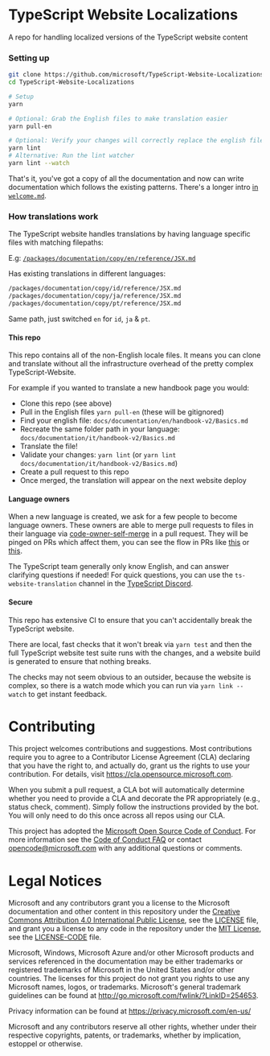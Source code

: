 # TypeScript Website Localizations

A repo for handling localized versions of the TypeScript website content

### Setting up

```sh
git clone https://github.com/microsoft/TypeScript-Website-Localizations
cd TypeScript-Website-Localizations

# Setup
yarn

# Optional: Grab the English files to make translation easier
yarn pull-en

# Optional: Verify your changes will correctly replace the english files
yarn lint
# Alternative: Run the lint watcher
yarn lint --watch
```

That's it, you've got a copy of all the documentation and now can write documentation which follows the existing patterns. There's a longer intro [in `welcome.md`](./welcome.md).

### How translations work 

The TypeScript website handles translations by having language specific files with matching filepaths:

E.g: [`/packages/documentation/copy/en/reference/JSX.md`](https://github.com/microsoft/TypeScript-website/blob/68a4f67ed5f396228eeb6d0309b51bcfb19d31a1/packages/documentation/copy/en/reference/JSX.md#L1)

Has existing translations in different languages:

```sh
/packages/documentation/copy/id/reference/JSX.md
/packages/documentation/copy/ja/reference/JSX.md
/packages/documentation/copy/pt/reference/JSX.md
```

Same path, just switched `en` for `id`, `ja` & `pt`.

#### This repo

This repo contains all of the non-English locale files. It means you can clone and translate without all the infrastructure overhead of the pretty complex TypeScript-Website. 

For example if you wanted to translate a new handbook page you would:

- Clone this repo (see above)
- Pull in the English files `yarn pull-en` (these will be gitignored)
- Find your english file: `docs/documentation/en/handbook-v2/Basics.md`
- Recreate the same folder path in your language: `docs/documentation/it/handbook-v2/Basics.md`
- Translate the file!
- Validate your changes: `yarn lint` (or `yarn lint docs/documentation/it/handbook-v2/Basics.md`)
- Create a pull request to this repo
- Once merged, the translation will appear on the next website deploy

#### Language owners

When a new language is created, we ask for a few people to become language owners. These owners are able to merge pull requests to files in their language via [code-owner-self-merge](https://github.com/OSS-Docs-Tools/code-owner-self-merge) in a pull request. They will be pinged on PRs which affect them, you can see the flow in PRs like [this](https://github.com/microsoft/TypeScript-Website/pull/1478) or [this](https://github.com/microsoft/TypeScript-Website/pull/1458).

The TypeScript team generally only know English, and can answer clarifying questions if needed! For quick questions, you can use the `ts-website-translation` channel in the [TypeScript Discord](https://discord.gg/typescript).

#### Secure

This repo has extensive CI to ensure that you can't accidentally break the TypeScript website. 

There are local, fast checks that it won't break via `yarn test` and then the full TypeScript website test suite runs with the changes, and a website build is generated to ensure that nothing breaks.

The checks may not seem obvious to an outsider, because the website is complex, so there is a watch mode which you can run via `yarn link --watch` to get instant feedback.

# Contributing

This project welcomes contributions and suggestions.  Most contributions require you to agree to a
Contributor License Agreement (CLA) declaring that you have the right to, and actually do, grant us
the rights to use your contribution. For details, visit https://cla.opensource.microsoft.com.

When you submit a pull request, a CLA bot will automatically determine whether you need to provide
a CLA and decorate the PR appropriately (e.g., status check, comment). Simply follow the instructions
provided by the bot. You will only need to do this once across all repos using our CLA.

This project has adopted the [Microsoft Open Source Code of Conduct](https://opensource.microsoft.com/codeofconduct/).
For more information see the [Code of Conduct FAQ](https://opensource.microsoft.com/codeofconduct/faq/) or
contact [opencode@microsoft.com](mailto:opencode@microsoft.com) with any additional questions or comments.

# Legal Notices

Microsoft and any contributors grant you a license to the Microsoft documentation and other content
in this repository under the [Creative Commons Attribution 4.0 International Public License](https://creativecommons.org/licenses/by/4.0/legalcode),
see the [LICENSE](LICENSE) file, and grant you a license to any code in the repository under the [MIT License](https://opensource.org/licenses/MIT), see the
[LICENSE-CODE](LICENSE-CODE) file.

Microsoft, Windows, Microsoft Azure and/or other Microsoft products and services referenced in the documentation
may be either trademarks or registered trademarks of Microsoft in the United States and/or other countries.
The licenses for this project do not grant you rights to use any Microsoft names, logos, or trademarks.
Microsoft's general trademark guidelines can be found at http://go.microsoft.com/fwlink/?LinkID=254653.

Privacy information can be found at https://privacy.microsoft.com/en-us/

Microsoft and any contributors reserve all other rights, whether under their respective copyrights, patents,
or trademarks, whether by implication, estoppel or otherwise.
